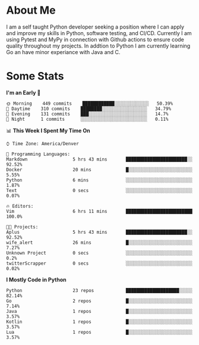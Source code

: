 # About Me
  I am a self taught Python developer seeking a position where I can apply and improve my skills in Python, software testing, and CI/CD. Currently I am using Pytest and MyPy in connection with Github actions to ensure code quality throughout my projects. In addtion to Python I am currently learning Go an have minor experiance with Java and C.
  
 # Some Stats
  
<!--START_SECTION:waka-->
**I'm an Early 🐤** 

```text
🌞 Morning    449 commits    ████████████░░░░░░░░░░░░░   50.39% 
🌆 Daytime    310 commits    ████████░░░░░░░░░░░░░░░░░   34.79% 
🌃 Evening    131 commits    ███░░░░░░░░░░░░░░░░░░░░░░   14.7% 
🌙 Night      1 commits      ░░░░░░░░░░░░░░░░░░░░░░░░░   0.11%

```


📊 **This Week I Spent My Time On** 

```text
⌚︎ Time Zone: America/Denver

💬 Programming Languages: 
Markdown                 5 hrs 43 mins       ███████████████████████░░   92.52% 
Docker                   20 mins             █░░░░░░░░░░░░░░░░░░░░░░░░   5.55% 
Python                   6 mins              ░░░░░░░░░░░░░░░░░░░░░░░░░   1.87% 
Text                     0 secs              ░░░░░░░░░░░░░░░░░░░░░░░░░   0.07%

🔥 Editors: 
Vim                      6 hrs 11 mins       █████████████████████████   100.0%

🐱‍💻 Projects: 
Aplus                    5 hrs 43 mins       ███████████████████████░░   92.52% 
wife_alert               26 mins             █░░░░░░░░░░░░░░░░░░░░░░░░   7.27% 
Unknown Project          0 secs              ░░░░░░░░░░░░░░░░░░░░░░░░░   0.2% 
twitterScrapper          0 secs              ░░░░░░░░░░░░░░░░░░░░░░░░░   0.02%

```

**I Mostly Code in Python** 

```text
Python                   23 repos            ████████████████████░░░░░   82.14% 
Go                       2 repos             █░░░░░░░░░░░░░░░░░░░░░░░░   7.14% 
Java                     1 repos             █░░░░░░░░░░░░░░░░░░░░░░░░   3.57% 
Kotlin                   1 repos             █░░░░░░░░░░░░░░░░░░░░░░░░   3.57% 
Lua                      1 repos             █░░░░░░░░░░░░░░░░░░░░░░░░   3.57%

```



<!--END_SECTION:waka-->
